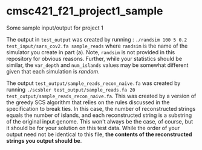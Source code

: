 # cmsc421_f21_project1_sample

Some sample input/output for project 1

The output in `test_output` was created by running : `./randsim 100 5 0.2 test_input/sars_cov2.fa sample_reads`
where `randsim` is the name of the simulator you create in part (a).  Note, `randsim` is not provided in this 
repository for obvious reasons.  Further, while your statistics should be similar, the `var_depth` and
`num_islands` values may be somewhat different given that each simulation is _random_.

The output `test_output/sample_reads_recon_naive.fa` was created by running `./scsbler test_output/sample_reads.fa 20 test_output/sample_reads_recon_naive.fa`.
This was created by a version of the greedy SCS algorithm that relies on the rules discussed in the specification to break ties.  In this case, the number of reconstructed strings equals the number of islands, and each reconstructed string is a substring of the original input genome.  This won't always be the case, of course, but it should be for your solution on this test data.  While the order of your output need not be identical to this file, **the contents of the reconstructed strings you output should be**.
